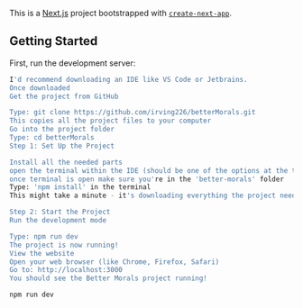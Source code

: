 This is a [Next.js](https://nextjs.org) project bootstrapped with [`create-next-app`](https://nextjs.org/docs/app/api-reference/cli/create-next-app).

## Getting Started

First, run the development server:

```bash
I'd recommend downloading an IDE like VS Code or Jetbrains. 
Once downloaded 
Get the project from GitHub

Type: git clone https://github.com/irving226/betterMorals.git
This copies all the project files to your computer
Go into the project folder
Type: cd betterMorals
Step 1: Set Up the Project

Install all the needed parts
open the terminal within the IDE (should be one of the options at the top of the screen if on mac)
once terminal is open make sure you're in the 'better-morals' folder
Type: 'npm install' in the terminal 
This might take a minute - it's downloading everything the project needs

Step 2: Start the Project
Run the development mode

Type: npm run dev
The project is now running!
View the website
Open your web browser (like Chrome, Firefox, Safari)
Go to: http://localhost:3000
You should see the Better Morals project running!

```


```bash
npm run dev

```
